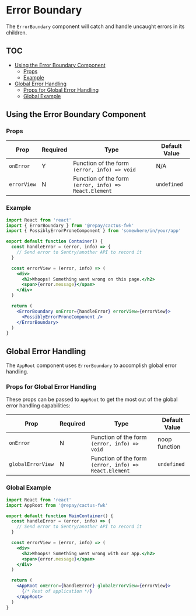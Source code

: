 # Error Boundary

The `ErrorBoundary` component will catch and handle uncaught errors in its children.

## TOC

- [Using the Error Boundary Component](#using-the-error-boundary-component)
  - [Props](#props)
  - [Example](#example)
- [Global Error Handling](#global-error-handling)
  - [Props for Global Error Handling](#props-for-global-error-handling)
  - [Global Example](#global-example)

## Using the Error Boundary Component

### Props

| Prop        | Required | Type                                                  | Default Value |
| ----------- | -------- | ----------------------------------------------------- | ------------- |
| `onError`   | Y        | Function of the form `(error, info) => void`          | N/A           |
| `errorView` | N        | Function of the form `(error, info) => React.Element` | `undefined`   |

### Example

```jsx
import React from 'react'
import { ErrorBoundary } from '@repay/cactus-fwk'
import { PossiblyErrorProneComponent } from 'somewhere/in/your/app'

export default function Container() {
  const handleError = (error, info) => {
    // Send error to Sentry/another API to record it
  }

  const errorView = (error, info) => (
    <div>
      <h2>Whoops! Something went wrong on this page.</h2>
      <span>{error.message}</span>
    </div>
  )

  return (
    <ErrorBoundary onError={handleError} errorView={errorView}>
      <PossiblyErrorProneComponent />
    </ErrorBoundary>
  )
}
```

## Global Error Handling

The `AppRoot` component uses `ErrorBoundary` to accomplish global error handling.

### Props for Global Error Handling

These props can be passed to `AppRoot` to get the most out of the global error handling capabilities:

| Prop              | Required | Type                                                  | Default Value |
| ----------------- | -------- | ----------------------------------------------------- | ------------- |
| `onError`         | N        | Function of the form `(error, info) => void`          | noop function |
| `globalErrorView` | N        | Function of the form `(error, info) => React.Element` | `undefined`   |


### Global Example

```jsx
import React from 'react'
import AppRoot from '@repay/cactus-fwk'

export default function MainContainer() {
  const handleError = (error, info) => {
    // Send error to Sentry/another API to record it
  }

  const errorView = (error, info) => (
    <div>
      <h2>Whoops! Something went wrong with our app.</h2>
      <span>{error.message}</span>
    </div>
  )

  return (
    <AppRoot onError={handleError} globalErrorView={errorView}>
      {/* Rest of application */}
    </AppRoot>
  )
}
```
